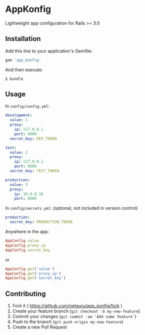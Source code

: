 # AppKonfig

Lightweight app configuration for Rails >= 3.0

## Installation

Add this line to your application's Gemfile:

```ruby
gem 'app_konfig'
```

And then execute:

    $ bundle

## Usage

In `config/config.yml`:

```yaml
development:
  value: 1
  proxy:
    ip: 127.0.0.1
    port: 8080
  secret_key: DEV_TOKEN

test:
  value: 2
  proxy:
    ip: 127.0.0.1
    port: 8080
  secret_key: TEST_TOKEN

production:
  value: 3
  proxy:
    ip: 10.0.0.10
    port: 8080
```

In `config/secrets.yml`: (optional, not included in version control)
```yaml
production:
  secret_key: PRODUCTION_TOKEN
```

Anywhere in the app:
```ruby
AppConfig.value
AppConfig.proxy.ip
AppConfig.secret_key
```
or
```ruby
AppConfig.get('value')
AppConfig.get('proxy.ip')
AppConfig.get('secret_key')
```

## Contributing

1. Fork it ( https://github.com/netguru/app_konfig/fork )
2. Create your feature branch (`git checkout -b my-new-feature`)
3. Commit your changes (`git commit -am 'Add some feature'`)
4. Push to the branch (`git push origin my-new-feature`)
5. Create a new Pull Request
